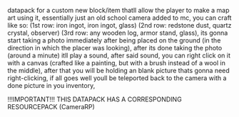 datapack for a custom new block/item thatll allow the player to make a map art using it, essentially just an old school camera added to mc,
you can craft like so: (1st row: iron ingot, iron ingot, glass) (2nd row: redstone dust, quartz crystal, observer) (3rd row: any wooden log, armor stand, glass),
its gonna start taking a photo immediately after being placed on the ground (in the direction in which the placer was looking),
after its done taking the photo (around a minute) itll play a sound,
after said sound, you can right click on it with a canvas (crafted like a painting, but with a brush instead of a wool in the middle),
after that you will be holding an blank picture thats gonna need right-clicking,
if all goes well youll be teleported back to the camera with a done picture in you inventory,

!!!IMPORTANT!!! THIS DATAPACK HAS A CORRESPONDING RESOURCEPACK (CameraRP)
